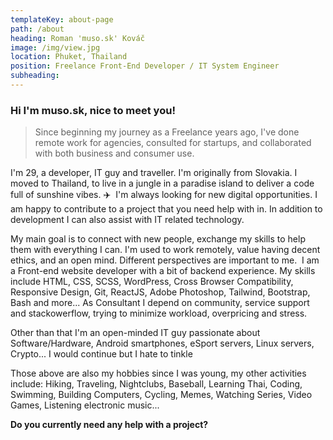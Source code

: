 ```yaml
---
templateKey: about-page
path: /about
heading: Roman 'muso.sk' Kováč
image: /img/view.jpg
location: Phuket, Thailand
position: Freelance Front-End Developer / IT System Engineer
subheading:
---
```


### Hi I'm muso.sk, nice to meet you!

> Since beginning my journey as a Freelance years ago, I've done remote work for agencies, consulted for startups, and collaborated with both business and consumer use.

I'm 29, a developer, IT guy and traveller. I'm originally from Slovakia. I moved to Thailand, to live in a jungle in a paradise island to deliver a code full of sunshine vibes. ✈️⁣⁣⁣
⁣⁣
I'm always looking for new digital opportunities. I am happy to contribute to a project that you need help with in. In addition to development I can also assist with IT related technology.

My main goal is to connect with new people, exchange my skills to help them with everything I can.
I'm used to work remotely, value having decent ethics, and an open mind. Different perspectives are important to me.
⁣⁣
I am a Front-end website developer with a bit of backend experience. My skills include HTML, CSS, SCSS, WordPress, Cross Browser Compatibility, Responsive Design, Git, ReactJS, Adobe Photoshop, Tailwind, Bootstrap, Bash and more...
As Consultant I depend on community, service support and stackowerflow, trying to minimize workload, overpricing and stress.

Other than that I'm an open-minded IT guy passionate about Software/Hardware, Android smartphones, eSport servers, Linux servers, Crypto... I would continue but I hate to tinkle

Those above are also my hobbies since I was young, my other activities include: Hiking, Traveling, Nightclubs, Baseball, Learning Thai, Coding, Swimming, Building Computers, Cycling, Memes, Watching Series, Video Games, Listening electronic music...⁣⁣⁣⁣

**Do you currently need any help with a project?**
